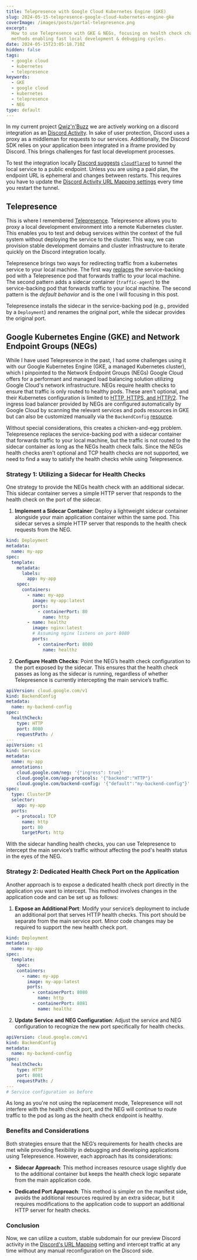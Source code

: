 ```yaml
---
title: Telepresence with Google Cloud Kubernetes Engine (GKE)
slug: 2024-05-15-telepresence-google-cloud-kubernetes-engine-gke
coverImage: /images/posts/portal-telepresence.png
excerpt:
  How to use Telepresence with GKE & NEGs, focusing on health check challenges and providing two
  methods enabling fast local development & debugging cycles.
date: 2024-05-15T23:05:18.710Z
hidden: false
tags:
  - google cloud
  - kubernetes
  - telepresence
keywords:
  - GKE
  - google cloud
  - kubernetes
  - telepresence
  - NEG
type: default
---
```


<script>
  import Callout from "$lib/components/molecules/Callout.svelte";
  import CodeBlock from "$lib/components/molecules/CodeBlock.svelte";
  import Image from "$lib/components/atoms/Image.svelte";
</script>

In my current project [Qwiz'n'Buzz](https://qwiz.buzz) we are actively working on a discord
integration as an [Discord Activity](https://discord.com/developers/docs/activities/overview). In
sake of user protection, Discord uses a proxy as a middleman for requests to our services.
Additionally, the Discord SDK relies on your application been integrated in a iframe provided by
Discord. This brings challenges for fast local development processes.

To test the integration locally
[Discord suggests](https://discord.com/developers/docs/activities/building-an-activity#step-4-running-your-app-locally-in-discord)
[`cloudflared`](https://github.com/cloudflare/cloudflared) to tunnel the local service to a public
endpoint. Unless you are using a paid plan, the endpoint URL is ephemeral and changes between
restarts. This requires you have to update the
[Discord Activity URL Mapping settings](https://discord.com/developers/docs/activities/building-an-activity#set-up-your-activity-url-mapping)
every time you restart the tunnel.

## Telepresence

This is where I remembered [Telepresence](https://www.telepresence.io/). Telepresence allows you to
proxy a local development environment into a remote Kubernetes cluster. This enables you to test and
debug services within the context of the full system without deploying the service to the cluster.
This way, we can provision stable development domains and cluster infrastructure to iterate quickly
on the Discord integration locally.

Telepresence brings two ways for redirecting traffic from a kubernetes service to your local
machine. The first way
[replaces](https://www.getambassador.io/docs/telepresence/latest/reference/intercepts/cli#replacing-a-running-workload)
the service-backing pod with a Telepresence pod that forwards traffic to your local machine. The
second pattern adds a sidecar container (`traffic-agent`) to the service-backing pod that forwards
traffic to your local machine. The second pattern is the _default behavior_ and is the one I will
focusing in this post.

Telepresence installs the sidecar in the service-backing pod (e.g., provided by a `Deployment`) and
renames the original port, while the sidecar provides the original port.

## Google Kubernetes Engine (GKE) and Network Endpoint Groups (NEGs)

While I have used Telepresence in the past, I had some challenges using it with our Google
Kubernetes Engine (GKE, a managed Kubernetes cluster), which I pinpointed to the Network Endpoint
Groups (NEGs) Google Cloud offers for a performant and managed load balancing solution utilizing
Google Cloud's network infrastructure. NEGs require health checks to ensure that traffic is only
routed to healthy pods. These aren't optional, and their Kubernetes configuration is limited to
[HTTP, HTTPS, and HTTP/2](https://cloud.google.com/kubernetes-engine/docs/how-to/ingress-configuration#direct_health).
The ingress load balancer provided by NEGs are configured automatically by Google Cloud by scanning
the relevant services and pods resources in GKE but can also be customized manually via the
`BackendConfig`
[resource](https://cloud.google.com/kubernetes-engine/docs/how-to/ingress-configuration#configuring_ingress_features_through_backendconfig_parameters).

Without special considerations, this creates a chicken-and-egg problem. Telepresence replaces the
service-backing pod with a sidecar container that forwards traffic to your local machine, but the
traffic is not routed to the sidecar container as long as the NEGs health check fails. Since the
NEGs health checks aren't optional and TCP health checks are not supported, we need to find a way to
satisfy the health checks while using Telepresence.

### Strategy 1: Utilizing a Sidecar for Health Checks

One strategy to provide the NEGs health check with an additional sidecar. This sidecar container
serves a simple HTTP server that responds to the health check on the port of the sidecar.

1. **Implement a Sidecar Container**: Deploy a lightweight sidecar container alongside your main
   application container within the same pod. This sidecar serves a simple HTTP server that responds
   to the health check requests from the NEG.

<CodeBlock lang="yaml">

```yaml
kind: Deployment
metadata:
  name: my-app
spec:
  template:
    metadata:
      labels:
        app: my-app
    spec:
      containers:
        - name: my-app
          image: my-app:latest
          ports:
            - containerPort: 80
              name: http
        - name: healthz
          image: nginx:latest
          # Assuming nginx listens on port 8080
          ports:
            - containerPort: 8080
              name: healthz
```

</CodeBlock>

2. **Configure Health Checks**: Point the NEG’s health check configuration to the port exposed by
   the sidecar. This ensures that the health check passes as long as the sidecar is running,
   regardless of whether Telepresence is currently intercepting the main service’s traffic.

<CodeBlock lang="yaml">

```yaml
apiVersion: cloud.google.com/v1
kind: BackendConfig
metadata:
  name: my-backend-config
spec:
  healthCheck:
    type: HTTP
    port: 8080
    requestPath: /
---
apiVersion: v1
kind: Service
metadata:
  name: my-app
  annotations:
    cloud.google.com/neg: '{"ingress": true}'
    cloud.google.com/app-protocols: '{"backend":"HTTP"}'
    cloud.google.com/backend-config: '{"default":"my-backend-config"}' # Reference to the BackendConfig
spec:
  type: ClusterIP
  selector:
    app: my-app
  ports:
    - protocol: TCP
      name: http
      port: 80
      targetPort: http
```

</CodeBlock>

With the sidecar handling health checks, you can use Telepresence to intercept the main service’s
traffic without affecting the pod's health status in the eyes of the NEG.

### Strategy 2: Dedicated Health Check Port on the Application

Another approach is to expose a dedicated health check port directly in the application you want to
intercept. This method involves changes in the application code and can be set up as follows:

1. **Expose an Additional Port**: Modify your service’s deployment to include an additional port
   that serves HTTP health checks. This port should be separate from the main service port. Minor
   code changes may be required to support the new health check port.

<CodeBlock lang="yaml">

```yaml
kind: Deployment
metadata:
  name: my-app
spec:
  template:
    spec:
    containers:
      - name: my-app
        image: my-app:latest
        ports:
          - containerPort: 8080
            name: http
          - containerPort: 8081
            name: healthz
```

</CodeBlock>

2. **Update Service and NEG Configuration**: Adjust the service and NEG configuration to recognize
   the new port specifically for health checks.

<CodeBlock lang="yaml">

```yaml
apiVersion: cloud.google.com/v1
kind: BackendConfig
metadata:
  name: my-backend-config
spec:
  healthCheck:
    type: HTTP
    port: 8081
    requestPath: /
---
# Service configuration as before
```

</CodeBlock>

As long as you're not using the replacement mode, Telepresence will not interfere with the health
check port, and the NEG will continue to route traffic to the pod as long as the health check
endpoint is healthy.

### Benefits and Considerations

Both strategies ensure that the NEG’s requirements for health checks are met while providing
flexibility in debugging and developing applications using Telepresence. However, each approach has
its considerations:

- **Sidecar Approach**: This method increases resource usage slightly due to the additional
  container but keeps the health check logic separate from the main application code.

- **Dedicated Port Approach**: This method is simpler on the manifest side, avoids the additional
  resources required by an extra sidecar, but it requires modifications to the application code to
  support an additional HTTP server for health checks.

### Conclusion

Now, we can utilize a custom, stable subdomain for our preview Discord activity in the
[Discord's URL Mapping](https://discord.com/developers/docs/activities/development-guides#url-mapping)
setting and intercept traffic at any time without any manual reconfiguration on the Discord side.
